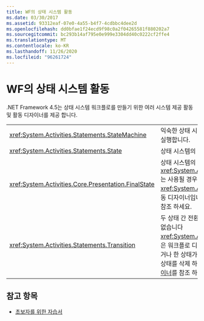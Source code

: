 ```yaml
---
title: WF의 상태 시스템 활동
ms.date: 03/30/2017
ms.assetid: 93312eaf-07e0-4a55-b4f7-4cdbbc4dee2d
ms.openlocfilehash: dd0bfae1f24ecd9f98c0a2f04265581f880202a7
ms.sourcegitcommit: bc293b14af795e0e999e3304dd40c0222cf2ffe4
ms.translationtype: MT
ms.contentlocale: ko-KR
ms.lasthandoff: 11/26/2020
ms.locfileid: "96261724"
---
```

# <a name="state-machine-activities-in-wf"></a>WF의 상태 시스템 활동

.NET Framework 4.5는 상태 시스템 워크플로를 만들기 위한 여러 시스템 제공 활동 및 활동 디자이너를 제공 합니다.  
  
|||  
|-|-|  
|<xref:System.Activities.Statements.StateMachine>|익숙한 상태 시스템 패러다임을 사용하여 포함된 활동을 실행합니다.|  
|<xref:System.Activities.Statements.State>|상태 시스템의 상태를 나타냅니다.|  
|<xref:System.Activities.Core.Presentation.FinalState>|상태 시스템의 종료 상태를 나타냅니다. <xref:System.Activities.Core.Presentation.FinalState>는 사용될 경우 종료 상태로 미리 구성되는 <xref:System.Activities.Statements.State>를 만드는 활동 디자이너입니다. 자세한 내용은 [상태 활동 디자이너](/visualstudio/workflow-designer/finalstate-activity-designer)를 참조 하세요.|  
|<xref:System.Activities.Statements.Transition>|두 상태 간 전환을 나타냅니다. 에 대 한 **도구 상자** 항목이 없습니다 <xref:System.Activities.Statements.Transition> . 전환은 워크플로 디자이너에서 두 상태 사이의 선을 끌어서 놓거나 한 상태가 다른 상태를 가리킬 때 표시 되는 삼각형에 상태를 삭제 하 여 만듭니다. 자세한 내용은 [전환 활동 디자이너](/visualstudio/workflow-designer/transition-activity-designer)를 참조 하세요.|  
  
## <a name="see-also"></a>참고 항목

- [초보자를 위한 자습서](getting-started-tutorial.md)
